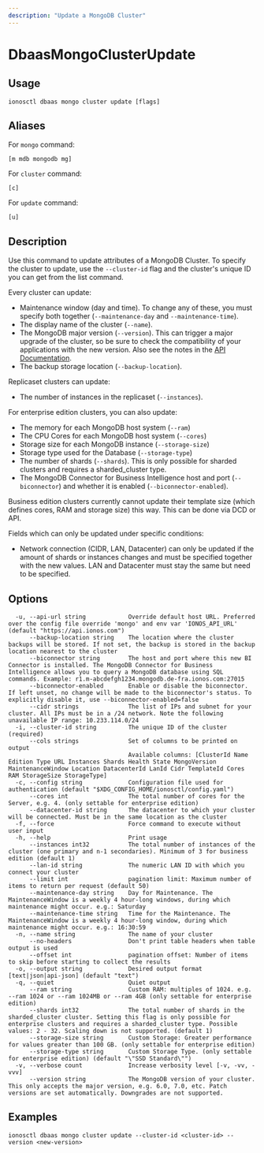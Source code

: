 ```yaml
---
description: "Update a MongoDB Cluster"
---
```


# DbaasMongoClusterUpdate

## Usage

```text
ionosctl dbaas mongo cluster update [flags]
```

## Aliases

For `mongo` command:

```text
[m mdb mongodb mg]
```

For `cluster` command:

```text
[c]
```

For `update` command:

```text
[u]
```

## Description


Use this command to update attributes of a MongoDB Cluster. To specify the cluster to update, use the `--cluster-id` flag and the cluster's unique ID you can get from the list command.

Every cluster can update:
* Maintenance window (day and time). To change any of these, you must specify both together (`--maintenance-day` and `--maintenance-time`).
* The display name of the cluster (`--name`).
* The MongoDB major version (`--version`). This can trigger a major upgrade of the cluster, so be sure to check the compatibility of your applications with the new version. Also see the notes in the [API Documentation](https://docs.ionos.com/cloud/databases/mongodb/api-howtos/modify-cluster-attributes/upgrade-the-mongodb-version).
* The backup storage location (`--backup-location`).

Replicaset clusters can update:
* The number of instances in the replicaset (`--instances`).

For enterprise edition clusters, you can also update:
* The memory for each MongoDB host system (`--ram`)
* The CPU Cores for each MongoDB host system (`--cores`)
* Storage size for each MongoDB instance (`--storage-size`)
* Storage type used for the Database (`--storage-type`)
* The number of shards (`--shards`). This is only possible for sharded clusters and requires a sharded_cluster type.
* The MongoDB Connector for Business Intelligence host and port (`--biconnector`) and whether it is enabled (`--biconnector-enabled`).

Business edition clusters currently cannot update their template size (which defines cores, RAM and storage size) this way. This can be done via DCD or API.

Fields which can only be updated under specific conditions:
* Network connection (CIDR, LAN, Datacenter) can only be updated if the amount of shards or instances changes and must be specified together with the new values. LAN and Datacenter must stay the same but need to be specified.
		

## Options

```text
  -u, --api-url string            Override default host URL. Preferred over the config file override 'mongo' and env var 'IONOS_API_URL' (default "https://api.ionos.com")
      --backup-location string    The location where the cluster backups will be stored. If not set, the backup is stored in the backup location nearest to the cluster
      --biconnector string        The host and port where this new BI Connector is installed. The MongoDB Connector for Business Intelligence allows you to query a MongoDB database using SQL commands. Example: r1.m-abcdefgh1234.mongodb.de-fra.ionos.com:27015
      --biconnector-enabled       Enable or disable the biconnector. If left unset, no change will be made to the biconnector's status. To explicitly disable it, use --biconnector-enabled=false
      --cidr strings              The list of IPs and subnet for your cluster. All IPs must be in a /24 network. Note the following unavailable IP range: 10.233.114.0/24
  -i, --cluster-id string         The unique ID of the cluster (required)
      --cols strings              Set of columns to be printed on output 
                                  Available columns: [ClusterId Name Edition Type URL Instances Shards Health State MongoVersion MaintenanceWindow Location DatacenterId LanId Cidr TemplateId Cores RAM StorageSize StorageType]
  -c, --config string             Configuration file used for authentication (default "$XDG_CONFIG_HOME/ionosctl/config.yaml")
      --cores int                 The total number of cores for the Server, e.g. 4. (only settable for enterprise edition)
      --datacenter-id string      The datacenter to which your cluster will be connected. Must be in the same location as the cluster
  -f, --force                     Force command to execute without user input
  -h, --help                      Print usage
      --instances int32           The total number of instances of the cluster (one primary and n-1 secondaries). Minimum of 3 for business edition (default 1)
      --lan-id string             The numeric LAN ID with which you connect your cluster
      --limit int                 pagination limit: Maximum number of items to return per request (default 50)
      --maintenance-day string    Day for Maintenance. The MaintenanceWindow is a weekly 4 hour-long windows, during which maintenance might occur. e.g.: Saturday
      --maintenance-time string   Time for the Maintenance. The MaintenanceWindow is a weekly 4 hour-long window, during which maintenance might occur. e.g.: 16:30:59
  -n, --name string               The name of your cluster
      --no-headers                Don't print table headers when table output is used
      --offset int                pagination offset: Number of items to skip before starting to collect the results
  -o, --output string             Desired output format [text|json|api-json] (default "text")
  -q, --quiet                     Quiet output
      --ram string                Custom RAM: multiples of 1024. e.g. --ram 1024 or --ram 1024MB or --ram 4GB (only settable for enterprise edition)
      --shards int32              The total number of shards in the sharded_cluster cluster. Setting this flag is only possible for enterprise clusters and requires a sharded_cluster type. Possible values: 2 - 32. Scaling down is not supported. (default 1)
      --storage-size string       Custom Storage: Greater performance for values greater than 100 GB. (only settable for enterprise edition)
      --storage-type string       Custom Storage Type. (only settable for enterprise edition) (default "\"SSD Standard\"")
  -v, --verbose count             Increase verbosity level [-v, -vv, -vvv]
      --version string            The MongoDB version of your cluster. This only accepts the major version, e.g. 6.0, 7.0, etc. Patch versions are set automatically. Downgrades are not supported.
```

## Examples

```text
ionosctl dbaas mongo cluster update --cluster-id <cluster-id> --version <new-version>
```

